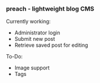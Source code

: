 ### preach - lightweight blog CMS

Currently working:

+ Administrator login
+ Submit new post
+ Retrieve saved post for editing

To-Do:

+ Image support
+ Tags


